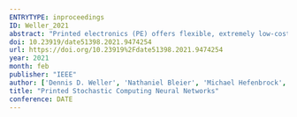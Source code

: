 ```yaml
---
ENTRYTYPE: inproceedings
ID: Weller_2021
abstract: "Printed electronics (PE) offers flexible, extremely low-cost, and on-demand hardware due to its additive manufacturing process, enabling emerging ultra-low-cost applications, including machine learning applications. However, large feature sizes in PE limit the complexity of a machine learning classifier (e.g., a neural network (NN)) in PE. Stochastic computing Neural Networks (SC-NNs) can reduce area in silicon technologies, but still require complex designs due to unique implementation tradeoffs in PE. In this paper, we propose a printed mixed-signal system, which substitutes complex and power-hungry conventional stochastic computing (SC) components by printed analog designs. The printed mixed-signal SC consumes only 35% of power consump- tion and requires only 25% of area compared to a conventional 4-bit NN implementation. We also show that the proposed mixed- signal SC-NN provides good accuracy for popular neural network classification problems. We consider this work as an important step towards the realization of printed SC-NN hardware for near- sensor-processing. "
doi: 10.23919/date51398.2021.9474254
url: https://doi.org/10.23919%2Fdate51398.2021.9474254
year: 2021
month: feb
publisher: "IEEE"
author: ['Dennis D. Weller', 'Nathaniel Bleier', 'Michael Hefenbrock', 'Jasmin Aghassi-Hagmann', 'Michael Beigl', 'Rakesh Kumar', 'Mehdi B. Tahoori']
title: "Printed Stochastic Computing Neural Networks"
conference: DATE
---
```

